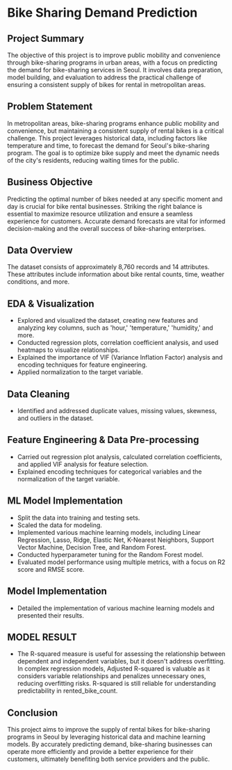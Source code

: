 # Bike Sharing Demand Prediction

## Project Summary

The objective of this project is to improve public mobility and convenience through bike-sharing programs in urban areas, with a focus on predicting the demand for bike-sharing services in Seoul. It involves data preparation, model building, and evaluation to address the practical challenge of ensuring a consistent supply of bikes for rental in metropolitan areas.

## Problem Statement

In metropolitan areas, bike-sharing programs enhance public mobility and convenience, but maintaining a consistent supply of rental bikes is a critical challenge. This project leverages historical data, including factors like temperature and time, to forecast the demand for Seoul's bike-sharing program. The goal is to optimize bike supply and meet the dynamic needs of the city's residents, reducing waiting times for the public.

## Business Objective

Predicting the optimal number of bikes needed at any specific moment and day is crucial for bike rental businesses. Striking the right balance is essential to maximize resource utilization and ensure a seamless experience for customers. Accurate demand forecasts are vital for informed decision-making and the overall success of bike-sharing enterprises.

## Data Overview

The dataset consists of approximately 8,760 records and 14 attributes. These attributes include information about bike rental counts, time, weather conditions, and more.

## EDA & Visualization

- Explored and visualized the dataset, creating new features and analyzing key columns, such as 'hour,' 'temperature,' 'humidity,' and more.
- Conducted regression plots, correlation coefficient analysis, and used heatmaps to visualize relationships.
- Explained the importance of VIF (Variance Inflation Factor) analysis and encoding techniques for feature engineering.
- Applied normalization to the target variable.

## Data Cleaning

- Identified and addressed duplicate values, missing values, skewness, and outliers in the dataset.

## Feature Engineering & Data Pre-processing

- Carried out regression plot analysis, calculated correlation coefficients, and applied VIF analysis for feature selection.
- Explained encoding techniques for categorical variables and the normalization of the target variable.

## ML Model Implementation

- Split the data into training and testing sets.
- Scaled the data for modeling.
- Implemented various machine learning models, including Linear Regression, Lasso, Ridge, Elastic Net, K-Nearest Neighbors, Support Vector Machine, Decision Tree, and Random Forest.
- Conducted hyperparameter tuning for the Random Forest model.
- Evaluated model performance using multiple metrics, with a focus on R2 score and RMSE score.

## Model Implementation

- Detailed the implementation of various machine learning models and presented their results.

## MODEL RESULT
- The R-squared measure is useful for assessing the relationship between dependent and independent variables, but it doesn't address overfitting. In complex regression models, Adjusted R-squared is valuable as it considers variable relationships and penalizes unnecessary ones, reducing overfitting risks. R-squared is still reliable for understanding predictability in rented_bike_count.


## Conclusion

This project aims to improve the supply of rental bikes for bike-sharing programs in Seoul by leveraging historical data and machine learning models. By accurately predicting demand, bike-sharing businesses can operate more efficiently and provide a better experience for their customers, ultimately benefiting both service providers and the public.
